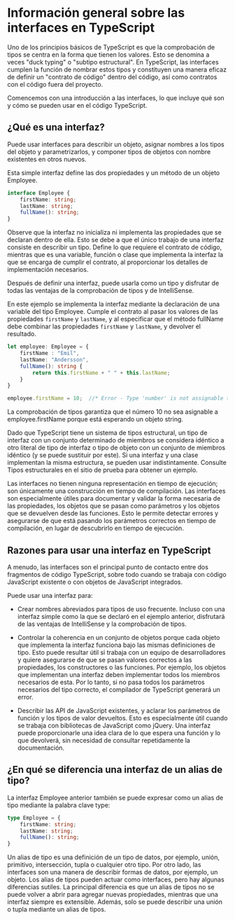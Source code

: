 # Información general sobre las interfaces en TypeScript

Uno de los principios básicos de TypeScript es que la comprobación de tipos se centra en la forma que tienen los valores. Esto se denomina a veces "duck typing" o "subtipo estructural". En TypeScript, las interfaces cumplen la función de nombrar estos tipos y constituyen una manera eficaz de definir un "contrato de código" dentro del código, así como contratos con el código fuera del proyecto.

Comencemos con una introducción a las interfaces, lo que incluye qué son y cómo se pueden usar en el código TypeScript.

## ¿Qué es una interfaz?
Puede usar interfaces para describir un objeto, asignar nombres a los tipos del objeto y parametrizarlos, y componer tipos de objetos con nombre existentes en otros nuevos.

Esta simple interfaz define las dos propiedades y un método de un objeto Employee.
```ts
interface Employee {
    firstName: string;
    lastName: string;
    fullName(): string;
}
```

Observe que la interfaz no inicializa ni implementa las propiedades que se declaran dentro de ella. Esto se debe a que el único trabajo de una interfaz consiste en describir un tipo. Define lo que requiere el contrato de código, mientras que es una variable, función o clase que implementa la interfaz la que se encarga de cumplir el contrato, al proporcionar los detalles de implementación necesarios.

Después de definir una interfaz, puede usarla como un tipo y disfrutar de todas las ventajas de la comprobación de tipos y de IntelliSense.

En este ejemplo se implementa la interfaz mediante la declaración de una variable del tipo Employee. Cumple el contrato al pasar los valores de las propiedades `firstName` y `lastName`, y al especificar que el método fullName debe combinar las propiedades `firstName` y `lastName`, y devolver el resultado.

```ts
let employee: Employee = {
    firstName : "Emil",
    lastName: "Andersson",
    fullName(): string {
        return this.firstName + " " + this.lastName;
    }
}

employee.firstName = 10;  //* Error - Type 'number' is not assignable to type 'string'
```

La comprobación de tipos garantiza que el número 10 no sea asignable a employee.firstName porque está esperando un objeto string.

Dado que TypeScript tiene un sistema de tipos estructural, un tipo de interfaz con un conjunto determinado de miembros se considera idéntico a otro literal de tipo de interfaz o tipo de objeto con un conjunto de miembros idéntico (y se puede sustituir por este). Si una interfaz y una clase implementan la misma estructura, se pueden usar indistintamente. Consulte Tipos estructurales en el sitio de prueba para obtener un ejemplo.

Las interfaces no tienen ninguna representación en tiempo de ejecución; son únicamente una construcción en tiempo de compilación. Las interfaces son especialmente útiles para documentar y validar la forma necesaria de las propiedades, los objetos que se pasan como parámetros y los objetos que se devuelven desde las funciones. Esto le permite detectar errores y asegurarse de que está pasando los parámetros correctos en tiempo de compilación, en lugar de descubrirlo en tiempo de ejecución.

## Razones para usar una interfaz en TypeScript
A menudo, las interfaces son el principal punto de contacto entre dos fragmentos de código TypeScript, sobre todo cuando se trabaja con código JavaScript existente o con objetos de JavaScript integrados.

Puede usar una interfaz para:

- Crear nombres abreviados para tipos de uso frecuente. Incluso con una interfaz simple como la que se declaró en el ejemplo anterior, disfrutará de las ventajas de IntelliSense y la comprobación de tipos.

- Controlar la coherencia en un conjunto de objetos porque cada objeto que implementa la interfaz funciona bajo las mismas definiciones de tipo. Esto puede resultar útil si trabaja con un equipo de desarrolladores y quiere asegurarse de que se pasan valores correctos a las propiedades, los constructores o las funciones. Por ejemplo, los objetos que implementan una interfaz deben implementar todos los miembros necesarios de esta. Por lo tanto, si no pasa todos los parámetros necesarios del tipo correcto, el compilador de TypeScript generará un error.

- Describir las API de JavaScript existentes, y aclarar los parámetros de función y los tipos de valor devueltos. Esto es especialmente útil cuando se trabaja con bibliotecas de JavaScript como jQuery. Una interfaz puede proporcionarle una idea clara de lo que espera una función y lo que devolverá, sin necesidad de consultar repetidamente la documentación.

## ¿En qué se diferencia una interfaz de un alias de tipo?
La interfaz Employee anterior también se puede expresar como un alias de tipo mediante la palabra clave type:
```ts
type Employee = {
    firstName: string;
    lastName: string;
    fullName(): string;
}
```

Un alias de tipo es una definición de un tipo de datos, por ejemplo, unión, primitivo, intersección, tupla o cualquier otro tipo. Por otro lado, las interfaces son una manera de describir formas de datos, por ejemplo, un objeto. Los alias de tipos pueden actuar como interfaces, pero hay algunas diferencias sutiles. La principal diferencia es que un alias de tipos no se puede volver a abrir para agregar nuevas propiedades, mientras que una interfaz siempre es extensible. Además, solo se puede describir una unión o tupla mediante un alias de tipos.

